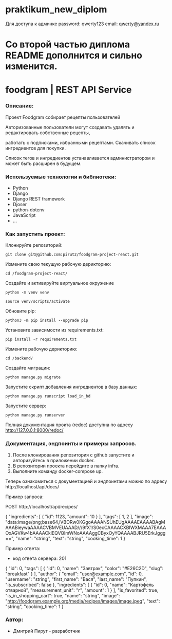 # praktikum_new_diplom
Для доступа к админке 
password: qwerty123
email: qwerty@yandex.ru

# Со второй частью диплома README дополнится и сильно изменится.

# foodgram | REST API Service 

### Описание:
Проект Foodgram собирает рецепты пользователей

Авторизованные пользователи могут создавать удалять и редактировать собственные рецепты,

работать с подписками, избранными рецептами. Скачивать список ингредиентов для покупки.

Список тегов и ингредиентов устанавливается администратором и может быть расширен в будущем.

### Используемые технологии и библиотеки:
- Python
- Django
- Django REST framework
- Djoser
- python-dotenv
- JavaScript
- ...

### Как запустить проект:

Клонируйте репозиторий:
```
git clone git@github.com:pirut2/foodgram-project-react.git
```

Измените свою текущую рабочую дерикторию:
```
cd /foodgram-project-react/
```

Создайте и активируйте виртуальное окружение

```
python -m venv venv
```

```
source venv/scripts/activate
```

Обновите pip:
```
python3 -m pip install --upgrade pip
```

Установите зависимости из requirements.txt:

```
pip install -r requirements.txt
```
Измените рабочую дерикторию:

```
cd /backend/
```

Создайте миграции:

```
python manage.py migrate
```

Запустите скрипт добавления ингредиентов в базу данных:

```
python manage.py runscript load_in_bd
```

Запустите сервер:

```
python manage.py runserver
```
Полная документация прокта (redoc) доступна по адресу http://127.0.0.1:8000/redoc/

### Документация, эндпоинты и примеры запросов.

1. После клонирования репозитория с github запустите и авторизуйтесь в приложении docker.
2. В репозитории проекта перейдите в папку infra.
3. Выполните команду docker-compose up.

Теперь ознакомиться с документацией и эндпоинтами можно по адресу http://localhost/api/docs/

Пример запроса:

POST http://localhost/api/recipes/

{
  "ingredients": [
    {
      "id": 1123,
      "amount": 10
    }
  ],
  "tags": [
    1,
    2
  ],
  "image": "data:image/png;base64,iVBORw0KGgoAAAANSUhEUgAAAAEAAAABAgMAAABieywaAAAACVBMVEUAAAD///9fX1/S0ecCAAAACXBIWXMAAA7EAAAOxAGVKw4bAAAACklEQVQImWNoAAAAggCByxOyYQAAAABJRU5ErkJggg==",
  "name": "string",
  "text": "string",
  "cooking_time": 1
}

Пример ответа:
- код ответа сервера: 201

{
  "id": 0,
  "tags": [
    {
      "id": 0,
      "name": "Завтрак",
      "color": "#E26C2D",
      "slug": "breakfast"
    }
  ],
  "author": {
    "email": "user@example.com",
    "id": 0,
    "username": "string",
    "first_name": "Вася",
    "last_name": "Пупкин",
    "is_subscribed": false
  },
  "ingredients": [
    {
      "id": 0,
      "name": "Картофель отварной",
      "measurement_unit": "г",
      "amount": 1
    }
  ],
  "is_favorited": true,
  "is_in_shopping_cart": true,
  "name": "string",
  "image": "http://foodgram.example.org/media/recipes/images/image.jpeg",
  "text": "string",
  "cooking_time": 1
}

### Автор:
- Дмитрий Пирут - разработчик
